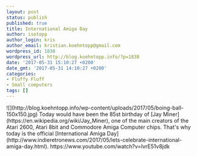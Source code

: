 ```yaml
---
layout: post
status: publish
published: true
title: International Amiga Day
author: isotopp
author_login: kris
author_email: kristian.koehntopp@gmail.com
wordpress_id: 1838
wordpress_url: http://blog.koehntopp.info/?p=1838
date: '2017-05-31 15:10:27 +0200'
date_gmt: '2017-05-31 14:10:27 +0200'
categories:
- Fluffy Fluff
- Small computers
tags: []
---
```

<p> ![](http://blog.koehntopp.info/wp-content/uploads/2017/05/boing-ball-150x150.jpg) Today would have been the 85st birthday of [Jay Miner](https://en.wikipedia.org/wiki/Jay_Miner), one of the main creators of the Atari 2600, Atari 8bit and Commodore Amiga Computer chips. That's why today is the official [International Amiga Day](http://www.indieretronews.com/2017/05/lets-celebrate-international-amiga-day.html). <!--more--> https://www.youtube.com/watch?v=lvrE51v8jdk</p>
